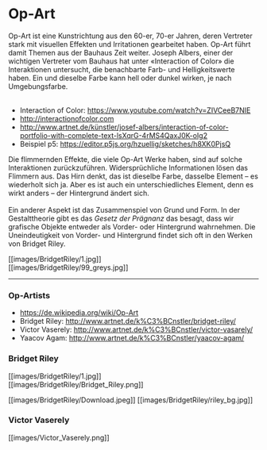 # Op-Art

Op-Art ist eine Kunstrichtung aus den 60-er, 70-er Jahren, deren Vertreter stark mit visuellen Effekten und Irritationen gearbeitet haben. Op-Art führt damit Themen aus der Bauhaus Zeit weiter. Joseph Albers, einer der wichtigen Vertreter vom Bauhaus hat unter «Interaction of Color» die Interaktionen untersucht, die benachbarte Farb- und Helligkeitswerte haben. 
Ein und dieselbe Farbe kann hell oder dunkel wirken, je nach Umgebungsfarbe. <br/><br/>
* Interaction of Color: https://www.youtube.com/watch?v=ZIVCeeB7NIE <br/>
* http://interactionofcolor.com <br/>
* http://www.artnet.de/künstler/josef-albers/interaction-of-color-portfolio-with-complete-text-lsXqrG-4rMS4QaxJ0K-oIg2 <br/>
* Beispiel p5: https://editor.p5js.org/hzuellig/sketches/h8XK0PjsQ <br/>

Die flimmernden Effekte, die viele Op-Art Werke haben, sind auf solche Interaktionen zurückzuführen. Widersprüchliche Informationen lösen das Flimmern aus. Das Hirn denkt, das ist dieselbe Farbe, dasselbe Element – es wiederholt sich ja. 
Aber es ist auch ein unterschiedliches Element, denn es wirkt anders – der Hintergrund ändert sich. <br/><br/>
Ein anderer Aspekt ist das Zusammenspiel von Grund und Form. In der Gestalttheorie gibt es das _Gesetz der Prägnanz_ das besagt, dass wir grafische Objekte entweder als Vorder- oder Hintergrund wahrnehmen. Die Uneindeutigkeit von Vorder- und Hintergrund findet sich oft in den Werken von Bridget Riley.<br/>

[[images/BridgetRiley/1.jpg]]<br/>
[[images/BridgetRiley/99_greys.jpg]]<br/>

***
### Op-Artists
* https://de.wikipedia.org/wiki/Op-Art
* Bridget Riley: http://www.artnet.de/k%C3%BCnstler/bridget-riley/
* Victor Vaserely: http://www.artnet.de/k%C3%BCnstler/victor-vasarely/
* Yaacov Agam: http://www.artnet.de/k%C3%BCnstler/yaacov-agam/

### Bridget Riley
[[images/BridgetRiley/1.jpg]]<br/>
[[images/BridgetRiley/Bridget_Riley.png]]<br/>

[[images/BridgetRiley/Download.jpeg]] [[images/BridgetRiley/riley_bg.jpg]]<br/>

### Victor Vaserely
[[images/Victor_Vaserely.png]]<br/>

